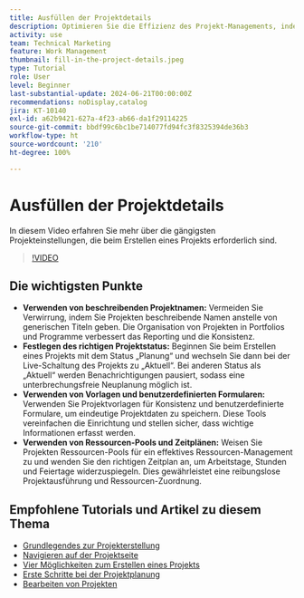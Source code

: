 ```yaml
---
title: Ausfüllen der Projektdetails
description: Optimieren Sie die Effizienz des Projekt-Managements, indem Sie beschreibende Namen verwenden, geeignete Status festlegen, den richtigen Zeitplanmodus auswählen, Vorlagen und benutzerdefinierte Formulare verwenden und Ressourcen mit Ressourcen-Pools und Zeitplänen verwalten.
activity: use
team: Technical Marketing
feature: Work Management
thumbnail: fill-in-the-project-details.jpeg
type: Tutorial
role: User
level: Beginner
last-substantial-update: 2024-06-21T00:00:00Z
recommendations: noDisplay,catalog
jira: KT-10140
exl-id: a62b9421-627a-4f23-ab66-da1f29114225
source-git-commit: bbdf99c6bc1be714077fd94fc3f8325394de36b3
workflow-type: ht
source-wordcount: '210'
ht-degree: 100%

---
```


# Ausfüllen der Projektdetails

In diesem Video erfahren Sie mehr über die gängigsten Projekteinstellungen, die beim Erstellen eines Projekts erforderlich sind.


>[!VIDEO](https://video.tv.adobe.com/v/3430410/?quality=12&learn=on&enablevpops=1)

## Die wichtigsten Punkte

* **Verwenden von beschreibenden Projektnamen:** Vermeiden Sie Verwirrung, indem Sie Projekten beschreibende Namen anstelle von generischen Titeln geben. Die Organisation von Projekten in Portfolios und Programme verbessert das Reporting und die Konsistenz. 
* **Festlegen des richtigen Projektstatus:** Beginnen Sie beim Erstellen eines Projekts mit dem Status „Planung“ und wechseln Sie dann bei der Live-Schaltung des Projekts zu „Aktuell“. Bei anderen Status als „Aktuell“ werden Benachrichtigungen pausiert, sodass eine unterbrechungsfreie Neuplanung möglich ist. 
* **Verwenden von Vorlagen und benutzerdefinierten Formularen:** Verwenden Sie Projektvorlagen für Konsistenz und benutzerdefinierte Formulare, um eindeutige Projektdaten zu speichern. Diese Tools vereinfachen die Einrichtung und stellen sicher, dass wichtige Informationen erfasst werden.
* **Verwenden von Ressourcen-Pools und Zeitplänen:** Weisen Sie Projekten Ressourcen-Pools für ein effektives Ressourcen-Management zu und wenden Sie den richtigen Zeitplan an, um Arbeitstage, Stunden und Feiertage widerzuspiegeln. Dies gewährleistet eine reibungslose Projektausführung und Ressourcen-Zuordnung.



## Empfohlene Tutorials und Artikel zu diesem Thema

* [Grundlegendes zur Projekterstellung](/help/manage-work/projects/understand-basic-project-creation.md)
* [Navigieren auf der Projektseite](/help/manage-work/projects/navigate-the-project-page.md)
* [Vier Möglichkeiten zum Erstellen eines Projekts](/help/manage-work/projects/understand-other-ways-to-create-projects.md)
* [Erste Schritte bei der Projektplanung](/help/manage-work/projects/getting-started-plan-a-project.md)
* [Bearbeiten von Projekten](https://experienceleague.adobe.com/de/docs/workfront/using/manage-work/projects/manage-projects/edit-projects)
